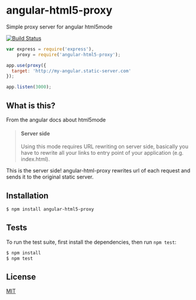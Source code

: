 # angular-html5-proxy

  Simple proxy server for angular html5mode

  [![Build Status][travis-image]][travis-url]

```js
var express = require('express'),
    proxy = require('angular-html5-proxy');

app.use(proxy({
  target: 'http://my-angular.static-server.com' 
});

app.listen(3000);
```

## What is this?

  From the angular docs about html5mode

  > #### Server side 
  > 
  > Using this mode requires URL rewriting on server side,
  > basically you have to rewrite all your links to entry point of your application (e.g. index.html).
  
  This is the server side! angular-html-proxy rewrites url of each request and sends it to the original static server.

## Installation

```bash
$ npm install angular-html5-proxy
```

## Tests

  To run the test suite, first install the dependencies, then run `npm test`:

```bash
$ npm install
$ npm test
```

## License

  [MIT](LICENSE)

[travis-image]: https://travis-ci.org/gifff/angular-html5-proxy.svg?branch=master
[travis-url]: https://travis-ci.org/gifff/angular-html5-proxy

